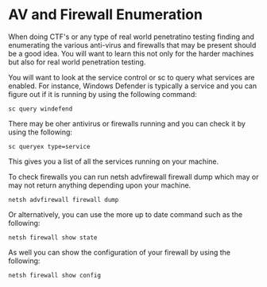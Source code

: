 # AV and Firewall Enumeration

When doing CTF's or any type of real world penetratino testing finding and enumerating the various anti-virus and firewalls that may be present should be a good idea. You will want to learn this not only for the harder machines but also for real world penetration testing.

You will want to look at the service control or sc to query what services are enabled. For instance, Windows Defender is typically a service and you can figure out if it is running by using the following command:

```
sc query windefend
```
There may be oher antivirus or firewalls running and you can check it by using the following:

```
sc queryex type=service
```
This gives you a list of all the services running on your machine.

To check firewalls you can run netsh advfirewall firewall dump which may or may not return anything depending upon your machine.
```
netsh advfirewall firewall dump
```
Or alternatively, you can use the more up to date command such as the following:
```
netsh firewall show state
```
As well you can show the configuration of your firewall by using the following:
```
netsh firewall show config
```

